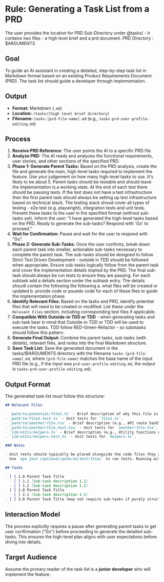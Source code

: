 # Rule: Generating a Task List from a PRD
The user provides the location for PRD Sub-Directory under @tasks/ - it contains two files - a high level brief and a prd document. 
PRD Directory : $ARGUMENTS
## Goal

To guide an AI assistant in creating a detailed, step-by-step task list in Markdown format based on an existing Product Requirements Document (PRD). The task list should guide a developer through implementation.

## Output

- **Format:** Markdown (`.md`)
- **Location:** `/tasks/[high level brief directory]`
- **Filename:** `tasks-[prd-file-name].md` (e.g., `tasks-prd-user-profile-editing.md`)
## Process

1.  **Receive PRD Reference:** The user points the AI to a specific PRD file
2.  **Analyze PRD:** The AI reads and analyzes the functional requirements, user stories, and other sections of the specified PRD.
3.  **Phase 1: Generate Parent Tasks:** Based on the PRD analysis, create the file and generate the main, high-level tasks required to implement the feature. Use your judgement on how many high-level tasks to use. It's likely to be about 5. Parent tasks should be testable and should leave the implementation is a working state. At the end of each test there should be passing tests. If the test does not have a test infrastructure then the first parent task should always be setting up test infrastructure based on technical stack. The testing stack shoud cover all types of testing -  e2e test (e.g. playwright), integration tests and unit tests.  Present these tasks to the user in the specified format (without sub-tasks yet). Inform the user: "I have generated the high-level tasks based on the PRD. Ready to generate the sub-tasks? Respond with 'Go' to proceed."
4.  **Wait for Confirmation:** Pause and wait for the user to respond with "Go".
5.  **Phase 2: Generate Sub-Tasks:** Once the user confirms, break down each parent task into smaller, actionable sub-tasks necessary to complete the parent task. The sub-tasks should be designed to follow Strict Test Driven Development - outside in TDD should be followed when appropriate.  Ensure sub-tasks logically follow from the parent task and cover the implementation details implied by the PRD. The final sub-task should always be run tests to ensure they are passing.
For each subtask add a details section under the subtask entry. The details shoudl contain the following the following 
a. what files will be created or updated 
b. provide code or psuedo code for each of these files to guide the implementation phase.
6.  **Identify Relevant Files:** Based on the tasks and PRD, identify potential files that will need to be created or modified. List these under the `Relevant Files` section, including corresponding test files if applicable.
7.  **Compatible With Outside-in TDD or TDD** - when generating tasks and sub-task bear in mind that Outside-in TDD or TDD will be used to execute the tasks. TDD follow RED-Green-Refactor - so substasks should follow this pattern. 
8.  **Generate Final Output:** Combine the parent tasks, sub-tasks (with details), relevant files, and notes into the final Markdown structure.
9.  **Save Task List:** Save the generated document in the tasks/@ARGUMENTS  directory with the filename `tasks-[prd-file-name].md`, where `[prd-file-name]` matches the base name of the input PRD file (e.g., if the input was `prd-user-profile-editing.md`, the output is `tasks-prd-user-profile-editing.md`).

## Output Format

The generated task list _must_ follow this structure:

```markdown
## Relevant Files

- `path/to/potential/file1.ts` - Brief description of why this file is relevant (e.g., Contains the main component for this feature).
- `path/to/file1.test.ts` - Unit tests for `file1.ts`.
- `path/to/another/file.tsx` - Brief description (e.g., API route handler for data submission).
- `path/to/another/file.test.tsx` - Unit tests for `another/file.tsx`.
- `lib/utils/helpers.ts` - Brief description (e.g., Utility functions needed for calculations).
- `lib/utils/helpers.test.ts` - Unit tests for `helpers.ts`.

### Notes

- Unit tests should typically be placed alongside the code files they are testing (e.g., `MyComponent.tsx` and `MyComponent.test.tsx` in the same directory).
- Use `npx jest [optional/path/to/test/file]` to run tests. Running without a path executes all tests found by the Jest configuration.

## Tasks

- [ ] 1.0 Parent Task Title
  - [ ] 1.1 [Sub-task description 1.1]
  - [ ] 1.2 [Sub-task description 1.2]
- [ ] 2.0 Parent Task Title
  - [ ] 2.1 [Sub-task description 2.1]
- [ ] 3.0 Parent Task Title (may not require sub-tasks if purely structural or configuration)
```

## Interaction Model

The process explicitly requires a pause after generating parent tasks to get user confirmation ("Go") before proceeding to generate the detailed sub-tasks. This ensures the high-level plan aligns with user expectations before diving into details.

## Target Audience

Assume the primary reader of the task list is a **junior developer** who will implement the feature.